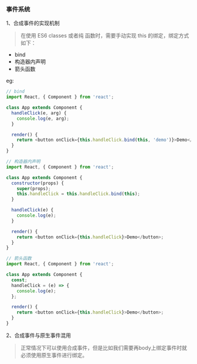 ### 事件系统

1、合成事件的实现机制
> 在使用 ES6 classes 或者纯 函数时，需要手动实现 this 的绑定，绑定方式如下：
- bind
- 构造器内声明
- 箭头函数

eg:
```javascript
// bind
import React, { Component } from 'react';

class App extends Component {
  handleClick(e, arg) {
    console.log(e, arg);
  }

  render() {
    return <button onClick={this.handleClick.bind(this, 'demo')}>Demo</button>;
  }
}

// 构造器内声明
import React, { Component } from 'react';

class App extends Component {
  constructor(props) {
    super(props);
    this.handleClick = this.handleClick.bind(this);
  }

  handleClick(e) {
    console.log(e);
  }

  render() {
    return <button onClick={this.handleClick}>Demo</button>;
  }
}

// 箭头函数
import React, { Component } from 'react';

class App extends Component {
  const;
  handleClick = (e) => {
    console.log(e);
  };

  render() {
    return <button onClick={this.handleClick}>Demo</button>;
  }
}
```

2、合成事件与原生事件混用
> 正常情况下可以使用合成事件，但是比如我们需要再body上绑定事件时就必须使用原生事件进行绑定。
